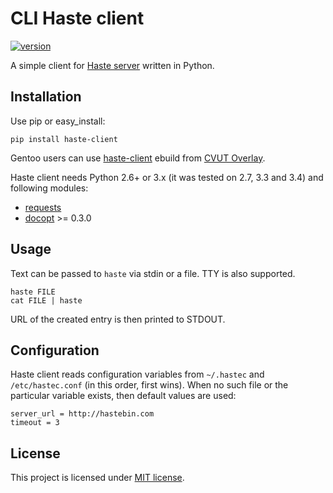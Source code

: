 CLI Haste client
================
[![version](https://img.shields.io/pypi/v/haste-client.svg?style=flat)](https://pypi.python.org/pypi/haste-client)

A simple client for [Haste server](https://github.com/jirutka/haste-server) written in Python.


## Installation

Use pip or easy_install:

    pip install haste-client

Gentoo users can use [haste-client](https://github.com/cvut/gentoo-overlay/tree/master/www-apps/haste-client) ebuild from [CVUT Overlay](https://github.com/cvut/gentoo-overlay).

Haste client needs Python 2.6+ or 3.x (it was tested on 2.7, 3.3 and 3.4) and following modules:

*  [requests](https://github.com/kennethreitz/requests)
*  [docopt](https://github.com/docopt/docopt) >= 0.3.0


## Usage

Text can be passed to `haste` via stdin or a file. TTY is also supported.

    haste FILE
    cat FILE | haste

URL of the created entry is then printed to STDOUT.


## Configuration

Haste client reads configuration variables from `~/.hastec` and `/etc/hastec.conf` (in this order, first wins). When no such file or the particular variable exists, then default values are used:

    server_url = http://hastebin.com
    timeout = 3


## License

This project is licensed under [MIT license](http://opensource.org/licenses/MIT).
